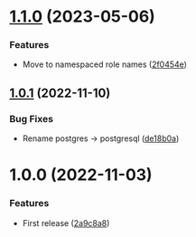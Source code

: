 # [1.1.0](https://github.com/de-it-krachten/ansible-role-postgresql_docker/compare/v1.0.1...v1.1.0) (2023-05-06)


### Features

* Move to namespaced role names ([2f0454e](https://github.com/de-it-krachten/ansible-role-postgresql_docker/commit/2f0454ea07f2e99eeccdab0e46f1f51a43f702ea))

## [1.0.1](https://github.com/de-it-krachten/ansible-role-postgresql_docker/compare/v1.0.0...v1.0.1) (2022-11-10)


### Bug Fixes

* Rename postgres -> postgresql ([de18b0a](https://github.com/de-it-krachten/ansible-role-postgresql_docker/commit/de18b0a72894156a031afb8b0d14f628e94d7e46))

# 1.0.0 (2022-11-03)


### Features

* First release ([2a9c8a8](https://github.com/de-it-krachten/ansible-role-postgres_docker/commit/2a9c8a876405f9dec84455477c583d5b8748d95e))

